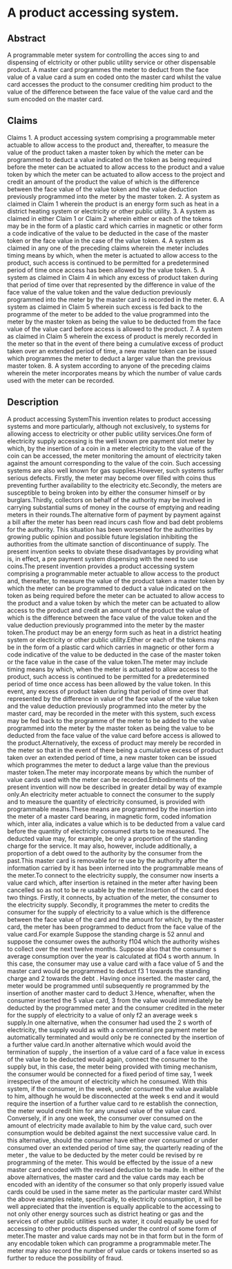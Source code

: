 # A product accessing system.

## Abstract
A programmable meter system for controlling the acces sing to and dispensing of elctricity or other public utility service or other dispensable product. A master card programmes the meter to deduct from the face value of a value card a sum en coded onto the master card whilst the value card accesses the product to the consumer crediting him product to the value of the difference between the face value of the value card and the sum encoded on the master card.

## Claims
Claims 1. A product accessing system comprising a programmable meter actuable to allow access to the product and, thereafter, to measure the value of the product taken a master token by which the meter can be programmed to deduct a value indicated on the token as being required before the meter can be actuated to allow access to the product and a value token by which the meter can be actuated to allow access to the project and credit an amount of the product the value of which is the difference between the face value of the value token and the value deduction previously programmed into the meter by the master token. 2. A system as claimed in Claim 1 wherein the product is an energy form such as heat in a district heating system or electricity or other public utility. 3. A system as claimed in either Claim 1 or Claim 2 wherein either or each of the tokens may be in the form of a plastic card which carries in magnetic or other form a code indicative of the value to be deducted in the case of the master token or the face value in the case of the value token. 4. A system as claimed in any one of the preceding claims wherein the meter includes timing means by which, when the meter is actuated to allow access to the product, such access is continued to be permitted for a predetermined period of time once access has been allowed by the value token. 5. A system as claimed in Claim 4 in which any excess of product taken during that period of time over that represented by the difference in value of the face value of the value token and the value deduction previously programmed into the meter by the master card is recorded in the meter. 6. A system as claimed in Claim 5 wherein such excess is fed back to the programme of the meter to be added to the value programmed into the meter by the master token as being the value to be deducted from the face value of the value card before access is allowed to the product. 7. A system as claimed in Claim 5 wherein the excess of product is merely recorded in the meter so that in the event of there being a cumulative excess of product taken over an extended period of time, a new master token can be issued which programmes the meter to deduct a larger value than the previous master token. 8. A system according to anyone of the preceding claims wherein the meter incorporates means by which the number of value cards used with the meter can be recorded.

## Description
A product accessing SystemThis invention relates to product accessing systems and more particularly, although not exclusively, to systems for allowing access to electricity or other public utility services.One form of electricity supply accessing is the well known pre payment slot meter by which, by the insertion of a coin in a meter electricity to the value of the coin can be accessed, the meter monitoring the amount of electricity taken against the amount corresponding to the value of the coin. Such accessing systems are also well known for gas supplies.However, such systems suffer serious defects. Firstly, the meter may become over filled with coins thus preventing further availability to the electricity etc.Secondly, the meters are susceptible to being broken into by either the consumer himself or by burglars.Thirdly, collectors on behalf of the authority may be involved in carrying substantial sums of money in the course of emptying and reading meters in their rounds.The alternative form of payment by payment against a bill after the meter has been read incurs cash flow and bad debt problems for the authority. This situation has been worsened for the authorities by growing public opinion and possible future legislation inhibiting the authorities from the ultimate sanction of discontinuance of supply. The present invention seeks to obviate these disadvantages by providing what is, in effect, a pre payment system dispensing with the need to use coins.The present invention provides a product accessing system comprising a programmable meter actuable to allow access to the product and, thereafter, to measure the value of the product taken a master token by which the meter can be programmed to deduct a value indicated on the token as being required before the meter can be actuated to allow access to the product and a value token by which the meter can be actuated to allow access to the product and credit an amount of the product the value of which is the difference between the face value of the value token and the value deduction previously programmed into the meter by the master token.The product may be an energy form such as heat in a district heating system or electricity or other public utility.Either or each of the tokens may be in the form of a plastic card which carries in magnetic or other form a code indicative of the value to be deducted in the case of the master token or the face value in the case of the value token.The meter may include timing means by which, when the meter is actuated to allow access to the product, such access is continued to be permitted for a predetermined period of time once access has been allowed by the value token. In this event, any excess of product taken during that period of time over that represented by the difference in value of the face value of the value token and the value deduction previously programmed into the meter by the master card, may be recorded in the meter with this system, such excess may be fed back to the programme of the meter to be added to the value programmed into the meter by the master token as being the value to be deducted from the face value of the value card before access is allowed to the product.Alternatively, the excess of product may merely be recorded in the meter so that in the event of there being a cumulative excess of product taken over an extended period of time, a new master token can be issued which programmes the meter to deduct a large value than the previous master token.The meter may incorporate means by which the number of value cards used with the meter can be recorded.Embodiments of the present invention will now be described in greater detail by way of example only.An electricity meter actuable to connect the consumer to the supply and to measure the quantity of electricity consumed, is provided with programmable means.These means are programmed by the insertion into the meter of a master card bearing, in magnetic form, coded infomation which, inter alia, indicates a value which is to be deducted from a value card before the quantity of electricity consumed starts to be measured. The deducted value may, for example, be only a proportion of the standing charge for the service. It may also, however, include additionally, a proportion of a debt owed to the authority by the consumer from the past.This master card is removable for re use by the authority after the information carried by it has been interned into the programmable means of the meter.To connect to the electricity supply, the consumer now inserts a value card which, after insertion is retained in the meter after having been cancelled so as not to be re usable by the meter.Insertion of the card does two things. Firstly, it connects, by actuation of the meter, the consumer to the electricity supply. Secondly, it programmes the meter to credits the consumer for the supply of electricity to a value which is the difference between the face value of the card and the amount for which, by the master card, the meter has been programmed to deduct from the face value of the value card.For example Suppose the standing charge is 52 annul and suppose the consumer owes the authority f104 which the authority wishes to collect over the next twelve months. Suppose also that the consumer s average consumption over the year is calculated at flO4 s worth annum. In this case, the consumer may use a value card with a face value of 5 and the master card would be programmed to deduct f3 1 towards the standing charge and 2 towards the debt . Having once inserted. the master card, the meter would be programmed until subsequently re programmed by the insertion of another master card to deduct 3.Hence, whenafter, when the consumer inserted the 5 value card, 3 from the value would immediately be deducted by the programmed meter and the consumer credited in the meter for the supply of electricity to a value of only f2 an average week s supply.In one alternative, when the consumer had used the 2 s worth of electricity, the supply would as with a conventional pre payment meter be automatically terminated and would only be re connected by the insertion of a further value card.In another alternative which would avoid the termination of supply , the insertion of a value card of a face value in excess of the value to be deducted would again, connect the consumer to the supply but, in this case, the meter being provided with timing mechanism, the consumer would be connected for a fixed period of time say, 1 week irrespective of the amount of electricity which he consumed. With this system, if the consumer, in the week, under consumed the value available to him, although he would be disconnected at the week s end and it would require the insertion of a further value card to re establish the connection, the meter would credit him for any unused value of the value card. Conversely, if in any one week, the consumer over consumed on the amount of electricity made available to him by the value card, such over consumption would be debited against the next successive value card. In this alternative, should the consumer have either over consumed or under consumed over an extended period of time say, the quarterly reading of the meter , the value to be deducted by the meter could be revised by re programming of the meter. This would be effected by the issue of a new master card encoded with the revised deduction to be made. In either of the above alternatives, the master card and the value cards may each be encoded with an identity of the consumer so that only properly issued value cards could be used in the same meter as the particular master card.Whilst the above examples relate, specifically, to electricity consumption, it will be well appreciated that the invention is equally applicable to the accessing to not only other energy sources such as district heating or gas and the services of other public utilities such as water, it could equally be used for accessing to other products dispensed under the control of some form of meter.The master and value cards may not be in that form but in the form of any encodable token which can programme a programmable meter.The meter may also record the number of value cards or tokens inserted so as further to reduce the possibility of fraud.